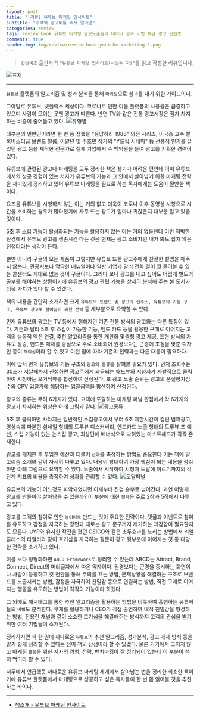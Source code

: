 ```yaml
---  
layout: post  
title: "[리뷰] 유튜브 마케팅 인사이트"  
subtitle: "수백억 광고비를 써서 알아낸"  
categories: review 
tags: review book 유튜브 마케팅 광고노출원리 데이터 성과 비법 채널 광고 컨텐츠       
comments: true  
header-img: img/review/review-book-youtube-marketing-1.png
---  
```

  
> `한빛비즈` 출판사의 `"유튜브 마케팅 인사이트(서양수 저)"`를 읽고 작성한 리뷰입니다.  

![표지](https://theorydb.github.io/assets/img/review/review-book-youtube-marketing-1.png)  

---

`유튜브` 플랫폼의 알고리즘 및 성과 분석을 통해 `마케팅`으로 성과를 내기 위한 가이드이다.

그야말로 유튜브, 넷플릭스 세상이다. 코로나로 인한 이들 플랫폼의 사용률은 급증하고 있으며 사람이 모이는 곳엔 광고가 따른다. 반면 TV와 같은 전통 광고시장은 점차 차지하는 비중이 줄어들고 있다.
![유형별](https://theorydb.github.io/assets/img/review/review-book-youtube-marketing-4.png)  

대부분의 일반인이라면 한 번 쯤 접했을 "응답하라 1988" 외전 시리즈, 이국종 교수 블록버스터급 브랜드 필름, 이말년 및 주호민 작가의 "Y드립 시네마" 등 선풍적 인기를 끌었던 광고 등을 제작한 전문가로 실제 기업에서 수 백억원을 들여 광고를 기획한 경력이 있다.

유튜브에 관련된 광고나 마케팅을 모두 정리한 책은 찾기가 어려운 편인데 이미 유튜브에서의 성공 경험이 있는 저자가 유튜브의 기능과 그 안에서 살아남기 위한 마케팅 전략을 재미있게 정리하고 있어 유튜브 마케팅을 필요로 하는 독자에게는 도움이 될만한 책이다.

요즈음 유튜브를 시청하지 않는 이는 거의 없고 더욱이 코로나 이후 동영상 시청으로 시간을 소비하는 경우가 많아졌기에 자주 뜨는 광고가 얼마나 귀찮은지 대부분 알고 있을 것이다. 

5초 후 스킵 기능이 활성화되는 기능을 활용하지 않는 이는 거의 없을텐데 이런 척박한 환경에서 유튜브 광고를 생존시킨 다는 것은 현재는 광고 소비자인 내가 봐도 쉽지 않은 전쟁터라는 생각이 든다. 

뿐만 아니라 구글의 모든 제품이 그렇지만 유튜브 또한 광고주에게 친절한 설명을 해주지 않는다. 관공서보다 딱딱한 매뉴얼이나 일반 기업과 달리 전화 걸어 뭘 물어볼 수 있는 콜센터도 제대로 없는 것이 구글이다. 그러다 보니 광고를 내고 싶어도 어렵게 별도의 공부를 해야하는 상황이기에 유튜브의 광고 관련 기능을 상세히 분석해 주는 본 도서가 더욱 가치가 있다 할 수 있겠다. 

책의 내용을 간단히 소개하면 크게 `유튜브의 트렌드 및 광고의 현주소, 유튜브의 기능 구조, 유튜브 광고로 살아남기 위한 전략` 등 세부분으로 요약할 수 있다.

먼저 유튜브의 광고는 TV 등에서 행해지던 기존 전통 방식의 광고와는 다른 특징이 있다. 기존과 달리 5초 후 스킵이 가능한 기능, 엔드 카드 등을 활용한 구매로 이어지는 고객의 능동적 액션 연결, 추천 알고리즘을 통한 개인화 맞춤형 광고 제공, 표현 방식의 자유도 상승, 핸드폰 매체를 중심으로 주로 소비되어 원경보다는 근경에 초점을 맞춘 디자인 등이 `차이점`이라 할 수 있고 이런 점에 따라 기존의 전략과는 다른 대응이 필요하다.

이에 앞서 먼저 유튜브의 기능 구조와 `광고의 종류`를 살펴볼 필요가 있다. 먼저 조회수는 30초가 지날때까지 신청하면 광고주에게 과금되는 애드뷰와 시청자가 자발적으로 클릭하여 시청하는 오거닉뷰를 합산하여 산정된다. 또 광고 노출 순위는 광고의 품질평가점수와 CPV 입찰가에 해당하는 입찰금액을 합산하여 산정된다. 

광고의 종류는 무려 6가지가 있다. 고객에 도달하는 마케팅 퍼널 관점에서 각 6가지의 광고가 차지하는 위상은 아래 그림과 같다.
![광고종류](https://theorydb.github.io/assets/img/review/review-book-youtube-marketing-2.png)  

5초 후 클릭하면 사라지는 일반적인 스킵광고에서 부터 6초 제한시간이 걸린 범퍼광고, 영상속에 파붇힌 섬네일 형태의 트루뷰 디스커버리, 엔드카드 노출 형태의 트루뷰 포 애션, 스킵 기능이 없는 논스킵 광고, 최상단에 배너식으로 박혀있는 마스트헤드가 각각 존재한다.

광고를 개제한 후 투입한 예산과 더불어 `성과`를 측정하는 방법도 중요한데 이는 책에 알고리즘 소개와 같이 자세히 다루고 있다. 내용이 방대하여 가장 핵심이 되는 내용을 정리하면 아래 그림으로 요약할 수 있다. 노출에서 시작하여 시청자 도달에 이르기까지의 각 단계 지표의 비율을 측정하여 성과를 관리할 수 있다. 
![도달퍼널](https://theorydb.github.io/assets/img/review/review-book-youtube-marketing-3.png)  

유튜브의 기능이 어느정도 파악되었다면 이제부터 진검 승부로 넘어간다. 과연 어떻게 광고를 만들어야 살아남을 수 있을까? 이 부분에 대한 `전략`은 주로 2장과 5장에서 다루고 있다. 

광고를 고객의 참여로 인한 `놀이터로` 만드는 것이 주요한 전략이다. 댓글과 이벤트로 참여를 유도하고 감정을 자극하는 장면과 때로는 광고 문구까지 제거하는 과감함이 필요할지도 모른다. JYP와 유사한 작전을 폈던 GEICO와 같은 초두효과를 노리는 방법에서 리얼클래스의 타일러와 같이 호기심을 자극하는 질문이 광고 뒷부분에 이어지는 것 등 다양한 전략을 소개하고 있다.

이를 보다 정형화하면 `ABCD Framework`로 정리할 수 있는데 ABCD는 Attract, Brand, Connect, Direct의 머리글자에서 따온 약자이다. 원경보다는 근경을 중시하는 화면이나 사람이 등장하고 컷 전환을 통해 주의를 끄는 방법, 문제상황을 해결하는 구조로 브랜드를 노출시키는 방법, 감정을 자극하여 친밀감 등으로 연결하는 방법, 직접 구매로 이어지는 행동을 유도하는 방법이 각각의 기능이라 하겠다. 

그 외에도 해시태그를 통한 추천 알고리즘을 활용하는 방법을 비롯하여 흥행하는 유튜버들의 `비법`도 분석한다. 부캐를 활용하거나 CEO가 직접 출연하여 내적 친밀감을 형성하는 방법, 진용진 채널과 같이 소소한 호기심을 해결해주는 방식까지 고객의 관심을 받기 위한 여러 기법들이 소개된다.

정리하자면 책 한 권에 까다로운 `유튜브`의 추천 알고리즘, 성과분석, 광고 게재 방식 등을 알기 쉽게 정리할 수 있다는 점이 책의 장점이라 할 수 있겠다. 물론 거기에서 그치지 않고 마케팅 `흥행`을 위한 저자의 경험, 전략, 벤치마킹이 잘 정리되어 있는데 이 부분이 책의 백미라 할 수 있다.

서두에서 언급했듯 까다로운 유튜브 마케팅 세계에서 살아남는 법을 정리한 희소한 책이기에 유튜브 플랫폼에서 마케팅으로 성공하고 싶은 독자들이 한 번 쯤 읽어볼 것을 추천하는 바이다.

---

* [책소개 - 유튜브 마케팅 인사이트](http://www.yes24.com/Product/Goods/103554176)


